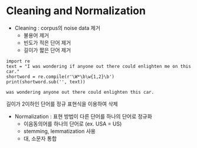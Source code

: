 # Cleaning and Normalization
- Cleaning : corpus의 noise data 제거
  - 불용어 제거
  - 빈도가 적은 단어 제거
  - 길이가 짧은 단어 제거
```
import re
text = "I was wondering if anyone out there could enlighten me on this car."
shortword = re.compile(r'\W*\b\w{1,2}\b')
print(shortword.sub('', text))
```
```
was wondering anyone out there could enlighten this car.

```
길이가 2이하인 단어를 정규 표현식을 이용하여 삭제

- Normalization : 표현 방법이 다른 단어를 하나의 단어로 정규화
  - 이음동의어를 하나의 단어로 (ex. USA = US)
  - stemming, lemmatization 사용
  - 대, 소문자 통합
